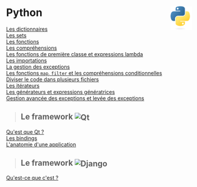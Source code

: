 # **Python** <a href="../"><img align="right" src="../src/images/Python-logo-notext.svg" alt="Python" title="Python" widht="auto" height="64px"></a>

[Les dictionnaires](../exercises/practice10)  
[Les sets](../exercises/practice11)  
[Les fonctions](../exercises/practice12)  
[Les compréhensions](exercises/practice15)  
[Les fonctions de première classe et expressions lambda](exercises/practice16)  
[Les importations](exercises/practice18)  
[La gestion des exceptions](exercises/practice19)  
[Les fonctions `map`, `filter` et les compréhensions conditionnelles](exercises/practice20)  
[Diviser le code dans plusieurs fichiers](exercises/practice21)  
[Les itérateurs](exercises/practice22)  
[Les générateurs et expressions génératrices](exercises/practice23)  
[Gestion avancée des exceptions et levée des exceptions](exercises/practice24)  

> ## **Le framework** <img align="center" src="https://upload.wikimedia.org/wikipedia/commons/thumb/8/81/Qt_logo_neon_2022.svg/langfr-2560px-Qt_logo_neon_2022.svg.png" alt="Qt" title="Qt" widht="auto" height="36px">

[Qu'est que Qt ?](qt "Qu'est que le framework Qt")  
[Les bindings](qt/bindings "Les bindings")  
[L'anatomie d'une application](qt/anatomyOfAnApp "L'anatomie d'une application Qt")

> ## **Le framework** <img align="center" src="https://www.djangoproject.com/m/img/logos/django-logo-negative.svg" alt="Django" title="Django" widht="auto" height="36px">


[Qu'est-ce que c'est ?](django "Qu'est-ce que Django ?")